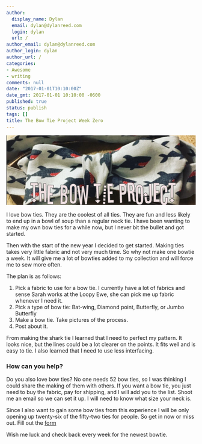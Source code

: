 ```yaml
---
author:
  display_name: Dylan
  email: dylan@dylanreed.com
  login: dylan
  url: /
author_email: dylan@dylanreed.com
author_login: dylan
author_url: /
categories:
- Awesome
- writing
comments: null
date: "2017-01-01T10:10:00Z"
date_gmt: 2017-01-01 10:10:00 -0600
published: true
status: publish
tags: []
title: The Bow Tie Project Week Zero
---
```


![Shark Bow Tie](https://raw.githubusercontent.com/dylanreed/dylan.blog/gh-pages/images/bow-tie/Screen-Shot-2017-01-01-at-11.12.12-AM.png)

I love bow ties. They are the coolest of all ties. They are fun and less likely to end up in a bowl of soup than a regular neck tie. I have been wanting to make my own bow ties for a while now, but I never bit the bullet and got started. 

Then with the start of the new year I decided to get started. Making ties takes very little fabric and not very much time. So why not make one bowtie a week. It will give me a lot of bowties added to my collection and will force me to sew more often. 

The plan is as follows: 

1. Pick a fabric to use for a bow tie. I currently have a lot of fabrics and sense Sarah works at the Loopy Ewe, she can pick me up fabric whenever I need it. 
2. Pick a type of bow tie: Bat-wing, Diamond point, Butterfly, or Jumbo Butterfly
2. Make a bow tie. Take pictures of the process. 
3. Post about it. 

From making the shark tie I learned that I need to perfect my pattern. It looks nice, but the lines could be a lot clearer on the points. It fits well and is easy to tie. I also learned that I need to use less interfacing. 


<h3>How can you help?</h3>
Do you also love bow ties? No one needs 52 bow ties, so I was thinking I could share the making of them with others. If you want a bow tie, you just need to buy the fabric, pay for shipping,  and I will add you to the list. Shoot me an email so we can set it up. I will need to know what size your neck is. 

Since I also want to gain some bow ties from this experience I will be only opening up twenty-six of the fifty-two ties for people. So get in now or miss out. Fill out the [form](http://dylan.la/2j1ogU3)

Wish me luck and check back every week for the newest bowtie.





